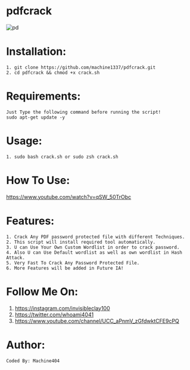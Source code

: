 # pdfcrack

![pd](https://user-images.githubusercontent.com/82051128/128002868-a34e694d-348b-4be9-ab47-50b806bddb53.png)

# Installation:
    1. git clone https://github.com/machine1337/pdfcrack.git
    2. cd pdfcrack && chmod +x crack.sh
    
# Requirements:
    Just Type the following command before running the script!
    sudo apt-get update -y
    
# Usage:
    1. sudo bash crack.sh or sudo zsh crack.sh
    
# How To Use:
   https://www.youtube.com/watch?v=qSW_50TrObc
# Features:
    1. Crack Any PDF password protected file with different Techniques.
    2. This script will install required tool automatically.
    3. U can Use Your Own Custom Wordlist in order to crack password.
    4. Also U can Use Default wordlist as well as own wordlist in Hash Attack.
    5. Very Fast To Crack Any Password Protected File.
    6. More Features will be added in Future IA!
    
# Follow Me On:
   1. https://instagram.com/invisibleclay100
   2. https://twitter.com/whoami4041
   3. https://www.youtube.com/channel/UCC_aPnmV_zGfdwktCFE9cPQ
   
# Author:
    Coded By: Machine404
